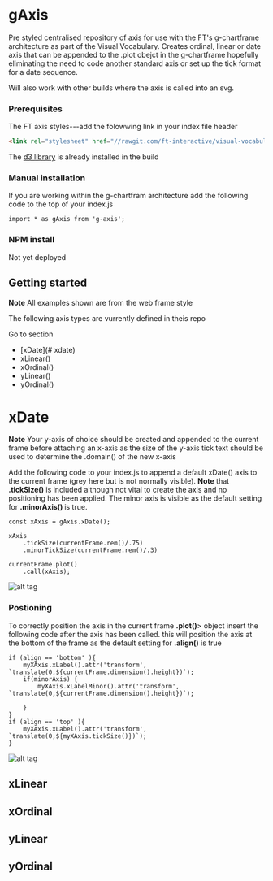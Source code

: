 # gAxis

Pre styled centralised repository of axis for use with the FT's g-chartframe architecture as part of the Visual Vocabulary. Creates ordinal, linear or date axis that can be appended to the .plot obejct in the g-chartframe hopefully eliminating the need to code another standard axis or set up the tick format for a date sequence.

Will also work with other builds where the axis is called into an svg.

### Prerequisites
The FT axis styles---add the folowwing link in your index file header

``` html
<link rel="stylesheet" href="//rawgit.com/ft-interactive/visual-vocabulary-templates/master/styles.css">

```
The [d3 library](https://d3js.org/) is already installed in the build

### Manual installation

If you are working within the g-chartfram architecture add the following code to the top of your index.js


```
import * as gAxis from 'g-axis';

```

### NPM install
Not yet deployed

## Getting started

<b>Note</b> All examples shown are from the web frame style

The following axis types are vurrently defined in theis repo

Go to section

* [xDate](# xdate)
* xLinear()
* xOrdinal()
* yLinear()
* yOrdinal()

# xDate

<b>Note</b> Your y-axis of choice should be created and appended to the current frame before attaching an x-axis as the size of the y-axis tick text should be used to determine the .domain() of the new x-axis

Add the following code to your index.js to append a default xDate() axis to the current frame (grey here but is not normally visible). <b>Note</b> that <b>.tickSize()</b> is included although not vital to create the axis and no positioning has been applied. The minor axis is visible as the default setting for <b>.minorAxis() </b>is true.

```
const xAxis = gAxis.xDate();

xAxis
	.tickSize(currentFrame.rem()/.75)
	.minorTickSize(currentFrame.rem()/.3)

currentFrame.plot()
	.call(xAxis);
```

![alt tag](https://github.com/ft-interactive/g-axis/blob/master/images/xDate-default.png)

### Postioning

To correctly position the axis in the current frame <b>.plot()</b>> object insert the following code after the axis has been called. this will position the axis at the bottom of the frame as the default setting for <b>.align()</b> is true

```
if (align == 'bottom' ){
    myXAxis.xLabel().attr('transform', `translate(0,${currentFrame.dimension().height})`);
    if(minorAxis) {
        myXAxis.xLabelMinor().attr('transform', `translate(0,${currentFrame.dimension().height})`);

    }
}
if (align == 'top' ){
    myXAxis.xLabel().attr('transform', `translate(0,${myXAxis.tickSize()})`);
}
```

![alt tag](https://github.com/ft-interactive/g-axis/blob/master/images/xDate-default-bottom.png)


## xLinear

## xOrdinal

## yLinear

## yOrdinal


